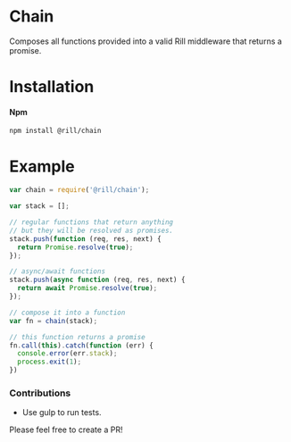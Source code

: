 # Chain

Composes all functions provided into a valid Rill middleware that returns a promise.

# Installation

#### Npm
```console
npm install @rill/chain
```

# Example

```javascript
var chain = require('@rill/chain');

var stack = [];

// regular functions that return anything
// but they will be resolved as promises.
stack.push(function (req, res, next) {
  return Promise.resolve(true);
});

// async/await functions
stack.push(async function (req, res, next) {
  return await Promise.resolve(true);
});

// compose it into a function
var fn = chain(stack);

// this function returns a promise
fn.call(this).catch(function (err) {
  console.error(err.stack);
  process.exit(1);
})
```

### Contributions

* Use gulp to run tests.

Please feel free to create a PR!
